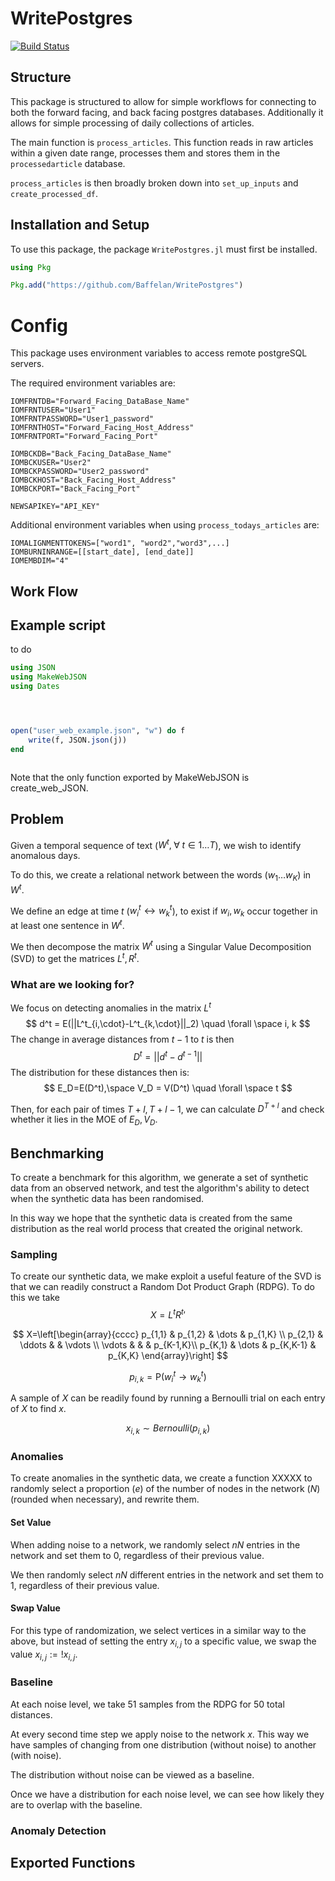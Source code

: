 # WritePostgres

[![Build Status](https://github.com/StirlingSmith/WritePostgres.jl/actions/workflows/CI.yml/badge.svg?branch=main)](https://github.com/StirlingSmith/WritePostgres.jl/actions/workflows/CI.yml?query=branch%3Amain)
## Structure
This package is structured to allow for  simple workflows for connecting to both the forward facing, and back facing postgres databases. Additionally it allows for simple processing of daily collections of articles.

The main function is `process_articles`. This function reads in raw articles within a given date range, processes them and stores them in the `processedarticle` database.

`process_articles` is then broadly broken down into `set_up_inputs` and `create_processed_df`.
## Installation and Setup
To use this package, the package `WritePostgres.jl` must first be installed.
```julia
using Pkg

Pkg.add("https://github.com/Baffelan/WritePostgres")
```

# Config
This package uses environment variables to access remote postgreSQL servers.

The required environment variables are:
```
IOMFRNTDB="Forward_Facing_DataBase_Name"
IOMFRNTUSER="User1"
IOMFRNTPASSWORD="User1_password"
IOMFRNTHOST="Forward_Facing_Host_Address"
IOMFRNTPORT="Forward_Facing_Port"

IOMBCKDB="Back_Facing_DataBase_Name"
IOMBCKUSER="User2"
IOMBCKPASSWORD="User2_password"
IOMBCKHOST="Back_Facing_Host_Address"
IOMBCKPORT="Back_Facing_Port"

NEWSAPIKEY="API_KEY"
```

Additional environment variables when using `process_todays_articles` are:
```
IOMALIGNMENTTOKENS=["word1", "word2","word3",...]
IOMBURNINRANGE=[[start_date], [end_date]]
IOMEMBDIM="4"
```


## Work Flow

## Example script
to do
```julia
using JSON
using MakeWebJSON
using Dates




open("user_web_example.json", "w") do f
    write(f, JSON.json(j))
end



```
Note that the only function exported by MakeWebJSON is create_web_JSON.

## Problem
Given a temporal sequence of text ($W^t, \; \forall \; t \in 1\dots T$), we wish to identify anomalous days.

To do this, we create a relational network between the words ($w_1\dots w_K$) in $W^t$.

We define an edge at time $t$ ($w^t_{i} \leftrightarrow w^t_k$), to exist if $w_i, \,w_k$ occur together in at least one sentence in $W^t$.

We then decompose the matrix $W^t$ using a Singular Value Decomposition (SVD) to get the matrices $L^t, \, R^t$.

### What are we looking for?
We focus on detecting anomalies in the matrix $L^t$
$$
d^t = E(||L^t_{i,\cdot}-L^t_{k,\cdot}||_2) \quad \forall \space i, k
$$
The change in average distances from $t-1$ to $t$ is then
$$
D^t=||d^t-d^{t-1}||
$$
The distribution for these distances then is:
$$
E_D=E(D^t),\space V_D = V(D^t) \quad \forall \space t
$$

Then, for each pair of times $T+l, \, T+l-1$, we can calculate $D^{T+l}$ and check whether it lies in the MOE of $E_D, \, V_D$.

## Benchmarking
To create a benchmark for this algorithm, we generate a set of synthetic data from an observed network, and test the algorithm's ability to detect when the synthetic data has been randomised.

In this way we hope that the synthetic data is created from the same distribution as the real world process that created the original network.


### Sampling
To create our synthetic data, we make exploit a useful feature of the SVD is that we can readily construct a Random Dot Product Graph (RDPG). To do this we take
$$
X = L^t {R^t}' 
$$

$$
X=\left[\begin{array}{cccc}
    p_{1,1} & p_{1,2} & \dots     & p_{1,K} \\
    p_{2,1} & \ddots  &           & \vdots \\
    \vdots  &         &           &  p_{K-1,K}\\ 
    p_{K,1} & \dots   & p_{K,K-1} & p_{K,K}
    \end{array}\right]
$$

$$
p_{i,k} = \mathrm{P}(w^t_i\rightarrow w^t_k)
$$

A sample of $X$ can be readily found by running a Bernoulli trial on each entry of $X$ to find $x$.

$$
x_{i,k} \sim Bernoulli(p_{i,k})
$$



### Anomalies
To create anomalies in the synthetic data, we create a function XXXXX to randomly select a proportion ($e$) of the number of nodes in the network $(N)$ (rounded when necessary), and rewrite them. 

#### Set Value
When adding noise to a network, we randomly select $nN$ entries in the network and set them to 0, regardless of their previous value.

We then randomly select $nN$ different entries in the network and set them to 1, regardless of their previous value.

#### Swap Value
For this type of randomization, we select vertices in a similar way to the above, but instead of setting the entry $x_{i,j}$ to a specific value, we swap the value $x_{i,j}:=!x_{i,j}$.


### Baseline
At each noise level, we take 51 samples from the RDPG for 50 total distances. 

At every second time step we apply noise to the network $x$. This way we have samples of changing from one distribution (without noise) to another (with noise).

The distribution without noise can be viewed as a baseline.

Once we have a distribution for each noise level, we can see how likely they are to overlap with the baseline.


### Anomaly Detection


## Exported Functions

```Julia

```